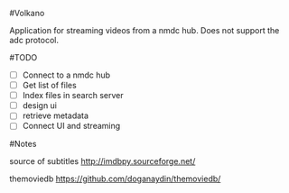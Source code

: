 #Volkano

Application for streaming videos from a nmdc hub. Does not support the adc protocol.

#TODO

- [ ] Connect to a nmdc hub
- [ ] Get list of files
- [ ] Index files in search server
- [ ] design ui
- [ ] retrieve metadata
- [ ] Connect UI and streaming

#Notes

source of subtitles http://imdbpy.sourceforge.net/

themoviedb https://github.com/doganaydin/themoviedb/

